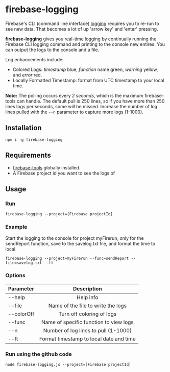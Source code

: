 # firebase-logging

Firebase's CLI (command line interface) [logging](https://firebase.google.com/docs/functions/writing-and-viewing-logs) requires you to re-run to see new data. That becomes a lot of up 'arrow key' and 'enter' pressing.

**firebase-logging** gives you real-time logging by continually running the Firebase CLI logging command and printing to the console new entires. You can output the logs to the console and a file.

Log enhancements include:

- Colored Logs: *timestamp* blue, *function* name green, *warning* yellow, and *error* red.
- Locally Formatted Timestamp: format from UTC timestamp to your local time.

**Note:** The polling occurs every *2 seconds*, which is the maximum firebase-tools can handle. The default pull is 250 lines, so if you have more than 250 lines logs per seconds, some will be missed. Increase the number of log lines pulled with the `--n` parameter to capture more logs (1-1000).

## Installation

`npm i -g firebase-logging`

## Requirements

- [firebase-tools](https://www.npmjs.com/package/firebase-tools) globally installed.
- A Firebase project id you want to see the logs of

## Usage

### Run

`firebase-logging --project=[Firebase projectId]`

### Example

Start the logging to the console for project myFirerun, only for the sendReport function, save to the savelog.txt file, and format the time to local.

`firebase-logging --project=myFirerun --func=sendReport --file=savelog.txt --ft`

### Options

| Parameter     | Description                               |
| ------------- |:-----------------------------------------:|
| --help        | Help info                                 |
| --file        | Name of the file to write the logs        |
| --colorOff    | Turn off coloring of logs                 |
| --func        | Name of specific function to view logs    |
| --n           | Number of log lines to pull (1-1000)      |
| --ft          | Format timestamp to local date and time   |

### Run using the github code

`node firebase-logging.js --project=[Firebase projectId]`
